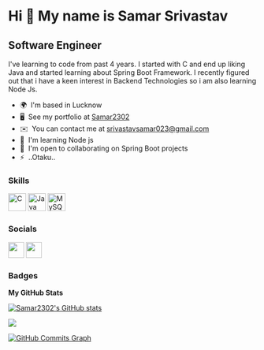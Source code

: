 Hi 👋 My name is Samar Srivastav
================================

Software Engineer
-----------------

I've learning to code from past 4 years. I started with C and end up liking Java and started learning about Spring Boot Framework. I recently figured out that i have a keen interest in Backend Technologies so i am also learning Node Js.

* 🌍  I'm based in Lucknow
* 🖥️  See my portfolio at [Samar2302](http://samar2302.github.io/)
* ✉️  You can contact me at [srivastavsamar023@gmail.com](mailto:srivastavsamar023@gmail.com)
* 🧠  I'm learning Node js
* 🤝  I'm open to collaborating on Spring Boot projects
* ⚡  ..Otaku..

### Skills

<p align="left">
<a href="https://docs.microsoft.com/en-us/cpp/?view=msvc-170" target="_blank" rel="noreferrer"><img src="https://raw.githubusercontent.com/danielcranney/readme-generator/main/public/icons/skills/c-colored.svg" width="36" height="36" alt="C" /></a>
<a href="https://www.oracle.com/java/" target="_blank" rel="noreferrer"><img src="https://raw.githubusercontent.com/danielcranney/readme-generator/main/public/icons/skills/java-colored.svg" width="36" height="36" alt="Java" /></a>
<a href="https://www.mysql.com/" target="_blank" rel="noreferrer"><img src="https://raw.githubusercontent.com/danielcranney/readme-generator/main/public/icons/skills/mysql-colored.svg" width="36" height="36" alt="MySQL" /></a>
</p>


### Socials

<p align="left"> <a href="https://www.github.com/Samar2302" target="_blank" rel="noreferrer"><img src="https://raw.githubusercontent.com/danielcranney/readme-generator/main/public/icons/socials/github.svg" width="32" height="32" /></a> <a href="http://www.instagram.com/_samar_srivastav" target="_blank" rel="noreferrer"><img src="https://raw.githubusercontent.com/danielcranney/readme-generator/main/public/icons/socials/instagram.svg" width="32" height="32" /></a></p>

### Badges

<b>My GitHub Stats</b>

<a href="http://www.github.com/Samar2302"><img src="https://github-readme-stats.vercel.app/api?username=Samar2302&show_icons=true&hide=&count_private=true&title_color=0891b2&text_color=ffffff&icon_color=0891b2&bg_color=000000&hide_border=true&show_icons=true" alt="Samar2302's GitHub stats" /></a>

<a href="http://www.github.com/Samar2302"><img src="https://github-readme-streak-stats.herokuapp.com/?user=Samar2302&stroke=ffffff&background=000000&ring=0891b2&fire=0891b2&currStreakNum=ffffff&currStreakLabel=0891b2&sideNums=ffffff&sideLabels=ffffff&dates=ffffff&hide_border=true" /></a>

<a href="http://www.github.com/Samar2302"><img src="https://activity-graph.herokuapp.com/graph?username=Samar2302&bg_color=000000&color=ffffff&line=0891b2&point=ffffff&area_color=000000&area=true&hide_border=true&custom_title=GitHub%20Commits%20Graph" alt="GitHub Commits Graph" /></a>
